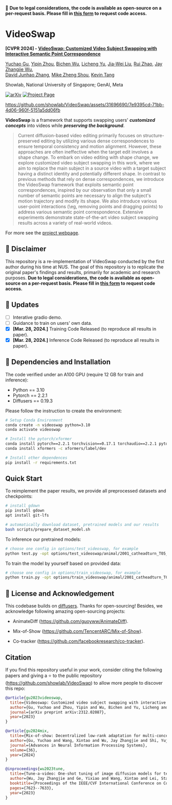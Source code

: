  🛑 **Due to legal considerations, the code is available as open-source on a per-request basis. Please fill in [this form](https://forms.gle/TB9fatZEzXTUwoj88) to request code access.**

# VideoSwap

**[CVPR 2024] - [VideoSwap: Customized Video Subject Swapping with Interactive Semantic Point Correspondence](https://arxiv.org/abs/2312.02087)**
<br/>

[Yuchao Gu](https://ycgu.site/),
[Yipin Zhou](https://yipin.github.io/),
[Bichen Wu](https://scholar.google.com/citations?user=K3QJPdMAAAAJ&hl=en),
[Licheng Yu](https://lichengunc.github.io/),
[Jia-Wei Liu](https://jia-wei-liu.github.io/),
[Rui Zhao](https://ruizhaocv.github.io/),
[Jay Zhangjie Wu](https://zhangjiewu.github.io/),<br/> 
[David Junhao Zhang](https://junhaozhang98.github.io/),
[Mike Zheng Shou](https://sites.google.com/view/showlab),
[Kevin Tang](https://ai.stanford.edu/~kdtang/)
<br/>

Showlab, National University of Singapore; GenAI, Meta

[![arXiv](https://img.shields.io/badge/arXiv-2312.02087-b31b1b.svg)](https://arxiv.org/abs/2312.02087)
[![Project Page](https://img.shields.io/badge/Project-Website-orange)](https://videoswap.github.io/)

https://github.com/showlab/VideoSwap/assets/31696690/7e9395cd-71bb-4d06-960f-5151a5dd06fb

**VideoSwap** is a framework that supports swapping users' _**customized concepts**_ into videos while _**preserving the background**_. 

>Current diffusion-based video editing primarily focuses on structure-preserved editing by utilizing various dense correspondences to ensure temporal consistency and motion alignment. However, these approaches are often ineffective when the target edit involves a shape change.
To embark on video editing with shape change, we explore customized video subject swapping in this work, where we aim to replace the main subject in a source video with a target subject having a distinct identity and potentially different shape.
In contrast to previous methods that rely on dense correspondences, we introduce the VideoSwap framework that exploits semantic point correspondences, inspired by our observation that only a small number of semantic points are necessary to align the subject's motion trajectory and modify its shape. We also introduce various user-point interactions (\eg, removing points and dragging points) to address various semantic point correspondence. Extensive experiments demonstrate state-of-the-art video subject swapping results across a variety of real-world videos.

For more see the [project webpage](https://videoswap.github.io/).

## 🛑 Disclaimer

This repository is a re-implementation of VideoSwap conducted by the first author during his time at NUS. The goal of this repository is to replicate the original paper's findings and results, primarily for academic and research purposes. **Due to legal considerations, the code is available as open-source on a per-request basis. Please fill in [this form](https://forms.gle/TB9fatZEzXTUwoj88) to request code access.**

## 🚩 Updates

- [ ] Interative gradio demo.
- [ ] Guidance to train on users' own data.
- [x] **[Mar. 28, 2024.]** Training Code Released (to reproduce all results in paper).
- [x] **[Mar. 28, 2024.]** Inference Code Released (to reproduce all results in paper).

## 🔧 Dependencies and Installation
The code verified under an A100 GPU (require 12 GB for train and inference):
- Python == 3.10
- Pytorch == 2.2.1
- Diffusers == 0.19.3

Please follow the instruction to create the environment:

```bash
# Setup Conda Environment
conda create -n videoswap python=3.10
conda activate videoswap

# Install the pytorch/xformer
conda install pytorch==2.2.1 torchvision==0.17.1 torchaudio==2.2.1 pytorch-cuda=12.1 -c pytorch -c nvidia
conda install xformers -c xformers/label/dev

# Install other dependences
pip install -r requirements.txt
```

## Quick Start

To reimplement the paper results, we provide all preprocessed datasets and checkpoints:

```bash
# install gdown
pip install gdown
apt install git-lfs

# automatically download dataset, pretrained models and our results
bash scripts/prepare_dataset_model.sh
```

To inference our pretrained models:

```bash
# choose one config in options/test_videoswap, for example
python test.py -opt options/test_videoswap/animal/2001_catheadturn_T05_Iter100/2001_catheadturn_T05_Iter100.yml
```


To train the model by yourself based on provided data:
```bash
# choose one config in options/train_videoswap, for example
python train.py -opt options/train_videoswap/animal/2001_catheadturn_T05_Iter100/2001_catheadturn_T05_Iter100.yml
```

## 📜 License and Acknowledgement

This codebase builds on [diffusers](https://github.com/huggingface/diffusers). Thanks for open-sourcing! Besides, we acknowledge following amazing open-sourcing projects:

- AnimateDiff (https://github.com/guoyww/AnimateDiff).


- Mix-of-Show (https://github.com/TencentARC/Mix-of-Show).


- Co-tracker (https://github.com/facebookresearch/co-tracker).

## Citation

If you find this repository useful in your work, consider citing the following papers and giving a ⭐ to the public repository (https://github.com/showlab/VideoSwap) to allow more people to discover this repo:

```bibtex
@article{gu2023videoswap,
  title={Videoswap: Customized video subject swapping with interactive semantic point correspondence},
  author={Gu, Yuchao and Zhou, Yipin and Wu, Bichen and Yu, Licheng and Liu, Jia-Wei and Zhao, Rui and Wu, Jay Zhangjie and Zhang, David Junhao and Shou, Mike Zheng and Tang, Kevin},
  journal={arXiv preprint arXiv:2312.02087},
  year={2023}
}

@article{gu2024mix,
  title={Mix-of-show: Decentralized low-rank adaptation for multi-concept customization of diffusion models},
  author={Gu, Yuchao and Wang, Xintao and Wu, Jay Zhangjie and Shi, Yujun and Chen, Yunpeng and Fan, Zihan and Xiao, Wuyou and Zhao, Rui and Chang, Shuning and Wu, Weijia and others},
  journal={Advances in Neural Information Processing Systems},
  volume={36},
  year={2024}
}

@inproceedings{wu2023tune,
  title={Tune-a-video: One-shot tuning of image diffusion models for text-to-video generation},
  author={Wu, Jay Zhangjie and Ge, Yixiao and Wang, Xintao and Lei, Stan Weixian and Gu, Yuchao and Shi, Yufei and Hsu, Wynne and Shan, Ying and Qie, Xiaohu and Shou, Mike Zheng},
  booktitle={Proceedings of the IEEE/CVF International Conference on Computer Vision},
  pages={7623--7633},
  year={2023}
}
```
